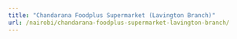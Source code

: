 ```yaml
---
title: "Chandarana Foodplus Supermarket (Lavington Branch)"
url: /nairobi/chandarana-foodplus-supermarket-lavington-branch/
---
```

